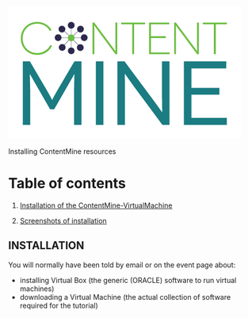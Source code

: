 ![ContentMine logo](https://github.com/ContentMine/assets/blob/master/png/Content_mine(small).png)

Installing ContentMine resources

# Table of contents

1. [Installation of the ContentMine-VirtualMachine](#installation)

2. [Screenshots of installation](#screenshots)

## INSTALLATION

You will normally have been told by email or on the event page about:

 * installing Virtual Box (the generic (ORACLE) software to run virtual machines)
 * downloading a Virtual Machine (the actual collection of software required for the tutorial)



